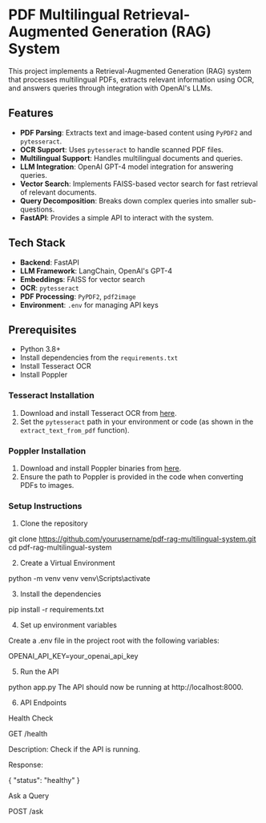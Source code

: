 # PDF Multilingual Retrieval-Augmented Generation (RAG) System

This project implements a Retrieval-Augmented Generation (RAG) system that processes multilingual PDFs, extracts relevant information using OCR, and answers queries through integration with OpenAI's LLMs.

## Features

- **PDF Parsing**: Extracts text and image-based content using `PyPDF2` and `pytesseract`.
- **OCR Support**: Uses `pytesseract` to handle scanned PDF files.
- **Multilingual Support**: Handles multilingual documents and queries.
- **LLM Integration**: OpenAI GPT-4 model integration for answering queries.
- **Vector Search**: Implements FAISS-based vector search for fast retrieval of relevant documents.
- **Query Decomposition**: Breaks down complex queries into smaller sub-questions.
- **FastAPI**: Provides a simple API to interact with the system.

## Tech Stack

- **Backend**: FastAPI
- **LLM Framework**: LangChain, OpenAI's GPT-4
- **Embeddings**: FAISS for vector search
- **OCR**: `pytesseract`
- **PDF Processing**: `PyPDF2`, `pdf2image`
- **Environment**: `.env` for managing API keys

## Prerequisites

- Python 3.8+
- Install dependencies from the `requirements.txt`
- Install Tesseract OCR
- Install Poppler

### Tesseract Installation

1. Download and install Tesseract OCR from [here](https://github.com/tesseract-ocr/tesseract).
2. Set the `pytesseract` path in your environment or code (as shown in the `extract_text_from_pdf` function).

### Poppler Installation

1. Download and install Poppler binaries from [here](https://github.com/oschwartz10612/poppler-windows).
2. Ensure the path to Poppler is provided in the code when converting PDFs to images.

### Setup Instructions

1. Clone the repository

git clone https://github.com/yourusername/pdf-rag-multilingual-system.git
cd pdf-rag-multilingual-system

2. Create a Virtual Environment
   
python -m venv venv
venv\Scripts\activate

3. Install the dependencies

pip install -r requirements.txt

4. Set up environment variables

Create a .env file in the project root with the following variables:

OPENAI_API_KEY=your_openai_api_key

5. Run the API

python app.py
The API should now be running at http://localhost:8000.

6. API Endpoints

Health Check

GET /health

Description: Check if the API is running.

Response:

{
  "status": "healthy"
}

Ask a Query

POST /ask
